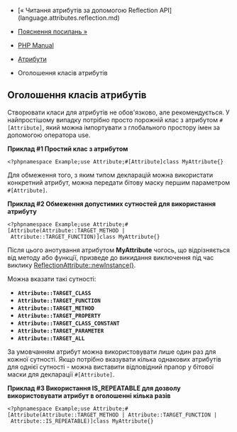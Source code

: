 - [« Читання атрибутів за допомогою Reflection
API] (language.attributes.reflection.md)
- [Пояснення посилань »](language.references.md)

- [PHP Manual](index.md)
- [Атрибути](language.attributes.md)
- Оголошення класів атрибутів

## Оголошення класів атрибутів

Створювати класи для атрибутів не обов'язково, але рекомендується.
У найпростішому випадку потрібно просто порожній клас з атрибутом
`#[Attribute]`, який можна імпортувати з глобального простору
імен за допомогою оператора use.

**Приклад #1 Простий клас з атрибутом**

`<?phpnamespace Example;use Attribute;#[Attribute]class MyAttribute{} `

Для обмеження того, з яким типом декларацій можна використати
конкретний атрибут, можна передати бітову маску першим параметром
`#[Attribute]`.

**Приклад #2 Обмеження допустимих сутностей для використання
атрибуту**

` <?phpnamespace Example;use Attribute;#[Attribute(Attribute::TARGET_METHOD | Attribute::TARGET_FUNCTION)]class MyAttribute{} `

Після цього анотування атрибутом **MyAttribute** чогось,
що відрізняється від методу або функції, призведе до викидання виключення
під час виклику
[ReflectionAttribute::newInstance()](reflectionattribute.newinstance.md).

Можна вказати такі сутності:

- **`Attribute::TARGET_CLASS`**
- **`Attribute::TARGET_FUNCTION`**
- **`Attribute::TARGET_METHOD`**
- **`Attribute::TARGET_PROPERTY`**
- **`Attribute::TARGET_CLASS_CONSTANT`**
- **`Attribute::TARGET_PARAMETER`**
- **`Attribute::TARGET_ALL`**

За умовчанням атрибут можна використовувати лише один раз для кожної
сутності. Якщо потрібно вказувати кілька однакових
атрибутів для однієї сутності - можна виставити відповідний прапор у
бітової маски для декларації `#[Attribute]`.

**Приклад #3 Використання IS_REPEATABLE для дозволу використовувати
атрибут в оголошенні кілька разів**

` <?phpnamespace Example;use Attribute;#[Attribute(Attribute::TARGET_METHOD | Attribute::TARGET_FUNCTION | Attribute::IS_REPEATABLE)]class MyAttribute{} `

